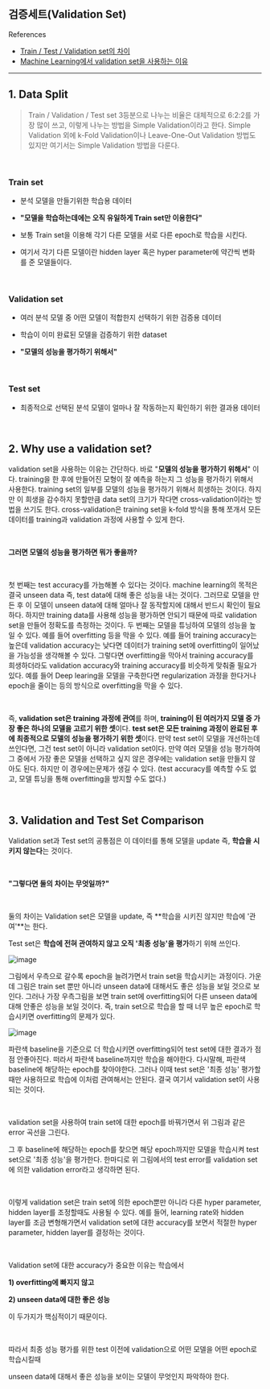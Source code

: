 ## 검증세트(Validation Set)

References
- [Train / Test / Validation set의 차이](https://ganghee-lee.tistory.com/38)
- [Machine Learning에서 validation set을 사용하는 이유](https://3months.tistory.com/118)

---

## 1. Data Split

> Train / Validation / Test set 3등분으로 나누는 비율은 대체적으로 6:2:2를 가장 많이 쓰고, 이렇게 나누는 방법을 Simple Validation이라고 한다. Simple Validation 외에 k-Fold Validation이나 Leave-One-Out Validation 방법도 있지만 여기서는 Simple Validation 방법을 다룬다.

<br/>

### Train set

- 분석 모델을 만들기위한 학습용 데이터

- **"모델을 학습하는데에는 오직 유일하게 Train set만 이용한다"**

- 보통 Train set을 이용해 각기 다른 모델을 서로 다른 epoch로 학습을 시킨다.

- 여기서 각기 다른 모델이란 hidden layer 혹은 hyper parameter에 약간씩 변화를 준 모델들이다.

<br/>

### Validation set

- 여러 분석 모델 중 어떤 모델이 적합한지 선택하기 위한 검증용 데이터

- 학습이 이미 완료된 모델을 검증하기 위한 dataset

- **"모델의 성능을 평가하기 위해서"**

<br/>

### Test set

- 최종적으로 선택된 분석 모델이 얼마나 잘 작동하는지 확인하기 위한 결과용 데이터

<br/>

## 2. Why use a validation set?

validation set을 사용하는 이유는 간단하다. 바로 "**모델의 성능을 평가하기 위해서**" 이다.  training을 한 후에 만들어진 모형이 잘 예측을 하는지 그 성능을 평가하기 위해서 사용한다. training set의 일부를 모델의 성능을 평가하기 위해서 희생하는 것이다. 하지만 이 희생을 감수하지 못할만큼 data set의 크기가 작다면 cross-validation이라는 방법을 쓰기도 한다. cross-validation은 training set을 k-fold 방식을 통해 쪼개서 모든 데이터를 training과 validation 과정에 사용할 수 있게 한다.

<br/>

**그러면 모델의 성능을 평가하면 뭐가 좋을까?** 

<br/>

첫 번째는 test accuracy를 가늠해볼 수 있다는 것이다. machine learning의 목적은 결국 unseen data 즉, test data에 대해 좋은 성능을 내는 것이다. 그러므로 모델을 만든 후 이 모델이 unseen data에 대해 얼마나 잘 동작할지에 대해서 반드시 확인이 필요하다. 하지만 training data를 사용해 성능을 평가하면 안되기 때문에 따로 validation set을 만들어 정확도를 측정하는 것이다. 두 번째는 모델을 튜닝하여 모델의 성능을 높일 수 있다. 예를 들어 overfitting 등을 막을 수 있다. 예를 들어 training accuracy는 높은데 validation accuracy는 낮다면 데이터가 training set에 overfitting이 일어났을 가능성을 생각해볼 수 있다. 그렇다면 overfitting을 막아서 training accuracy를 희생하더라도 validation accuracy와 training accuracy를 비슷하게 맞춰줄 필요가 있다. 예를 들어 Deep learing을 모델을 구축한다면 regularization 과정을 한다거나 epoch을 줄이는 등의 방식으로 overfitting을 막을 수 있다. 

<br/>

즉, **validation set은 training 과정에 관여**를 하며, **training이 된 여러가지 모델 중 가장 좋은 하나의 모델을 고르기 위한 셋**이다. **test set은 모든 training 과정이 완료된 후에 최종적으로 모델의 성능을 평가하기 위한 셋**이다. 만약 test set이 모델을 개선하는데 쓰인다면, 그건 test set이 아니라 validation set이다. 만약 여러 모델을 성능 평가하여 그 중에서 가장 좋은 모델을 선택하고 싶지 않은 경우에는 validation set을 만들지 않아도 된다. 하지만 이 경우에는문제가 생길 수 있다. (test accuracy를 예측할 수도 없고, 모델 튜닝을 통해 overfitting을 방지할 수도 없다.)

<br/>

## 3. Validation and Test Set Comparison

Validation set과 Test set의 공통점은 이 데이터를 통해 모델을 update 즉, **학습을 시키지 않는다**는 것이다.

<br/>

**"그렇다면 둘의 차이는 무엇일까?"**

<br/>

둘의 차이는 Validation set은 모델을 update, 즉 **학습을 시키진 않지만 학습에 '관여'**는 한다.

Test set은 **학습에 전혀 관여하지 않고 오직 '최종 성능'을 평가**하기 위해 쓰인다.

![image](https://user-images.githubusercontent.com/64063767/108048067-f1883c80-7089-11eb-9fdf-d235a3841647.png)



그림에서 우측으로 갈수록 epoch을 늘려가면서 train set을 학습시키는 과정이다. 가운데 그림은 train set 뿐만 아니라 unseen data에 대해서도 좋은 성능을 보일 것으로 보인다. 그러나 가장 우측그림을 보면 train set에 overfitting되어 다른 unseen data에 대해 안좋은 성능을 보일 것이다. 즉, train set으로 학습을 할 때 너무 높은 epoch로 학습시키면 overfitting의 문제가 있다.

![image](https://user-images.githubusercontent.com/64063767/108048542-825f1800-708a-11eb-86f5-30b9012a7a9d.png)

파란색 baseline을 기준으로 더 학습시키면 overfitting되어 test set에 대한 결과가 점점 안좋아진다. 떠라서 파란색 baseline까지만 학습을 해야한다. 다시말해, 파란색 baseline에 해당하는 epoch를 찾아야한다. 그러나 이때 test set은 '최종 성능' 평가할 때만 사용하므로 학습에 이처럼 관여해서는 안된다. 결국 여기서 validation set이 사용되는 것이다. 

<br/>

validation set을 사용하여 train set에 대한 epoch를 바꿔가면서 위 그림과 같은 error 곡선을 그린다.

그 후 baseline에 해당하는 epoch를 찾으면 해당 epoch까지만 모델을 학습시켜 test set으로 '최종 성능'을 평가한다. 한마디로 위 그림에서의 test error를 validation set에 의한 validation error라고 생각하면 된다.

<br/>

이렇게 validation set은 train set에 의한 epoch뿐만 아니라 다른 hyper parameter, hidden layer를 조정할때도 사용될 수 있다. 예를 들어, learning rate와 hidden layer를 조금 변형해가면서 validation set에 대한 accuracy를 보면서 적절한 hyper parameter, hidden layer를 결정하는 것이다.

<br/>

Validation set에 대한 accuracy가 중요한 이유는 학습에서

**1) overfitting에 빠지지 않고**

**2) unseen data에 대한 좋은 성능**

이 두가지가 핵심적이기 때문이다.

<br/>

따라서 최종 성능 평가를 위한 test 이전에 validation으로 어떤 모델을 어떤 epoch로 학습시킬때

unseen data에 대해서 좋은 성능을 보이는 모델이 무엇인지 파악하야 한다.